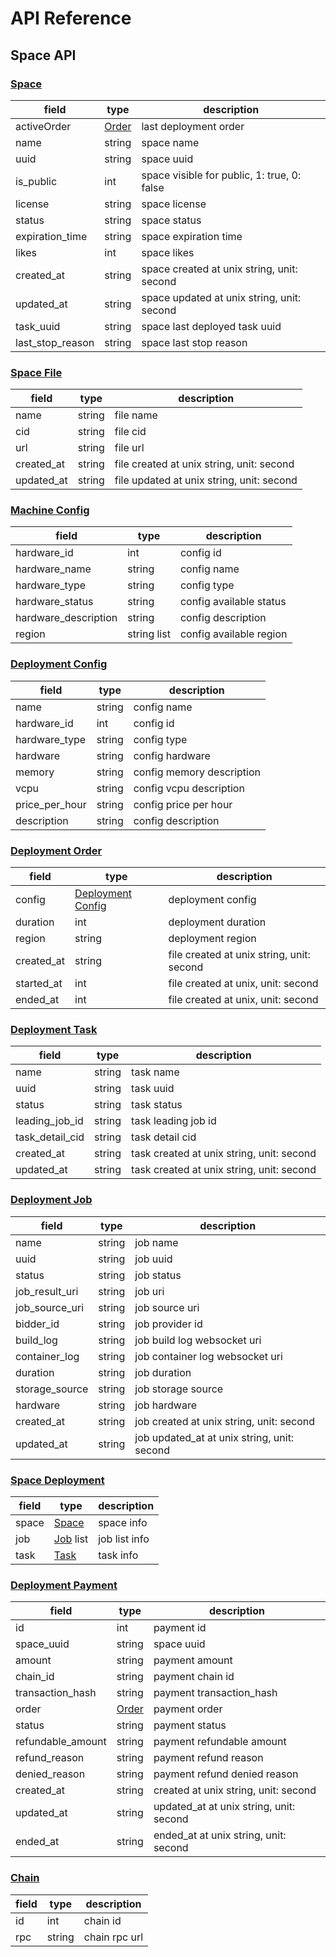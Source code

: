 # API Reference

## Space API

### [Space](swan_lag/model/deployment.py#L54)


| field            | type                       | description                                 |
| ---------------- | -------------------------- | ------------------------------------------- |
| activeOrder      | [Order](#deployment-order) | last deployment order                       |
| name             | string                     | space name                                  |
| uuid             | string                     | space uuid                                  |
| is_public        | int                        | space visible for public, 1: true, 0: false |
| license          | string                     | space license                               |
| status           | string                     | space status                                |
| expiration_time  | string                     | space expiration time                       |
| likes            | int                        | space likes                                 |
| created_at       | string                     | space created at unix string, unit: second  |
| updated_at       | string                     | space updated at unix string, unit: second  |
| task_uuid        | string                     | space last deployed task uuid               |
| last_stop_reason | string                     | space last stop reason                      |

### [Space File](swan_lag/model/space.py#L10)

| field      | type   | description                               |
| ---------- | ------ | ----------------------------------------- |
| name       | string | file name                                 |
| cid        | string | file cid                                  |
| url        | string | file url                                  |
| created_at | string | file created at unix string, unit: second |
| updated_at | string | file updated at unix string, unit: second |

### [Machine Config](swan_lag/model/space.py#L19)

| field                | type        | description             |
| -------------------- | ----------- | ----------------------- |
| hardware_id          | int         | config id               |
| hardware_name        | string      | config name             |
| hardware_type        | string      | config type             |
| hardware_status      | string      | config available status |
| hardware_description | string      | config description      |
| region               | string list | config available region |

### [Deployment Config](swan_lag/model/deployment.py#L32)

| field          | type   | description               |
| -------------- | ------ | ------------------------- |
| name           | string | config name               |
| hardware_id    | int    | config id                 |
| hardware_type  | string | config type               |
| hardware       | string | config hardware           |
| memory         | string | config memory description |
| vcpu           | string | config vcpu description   |
| price_per_hour | string | config price per hour     |
| description    | string | config description        |


### [Deployment Order](swan_lag/model/deployment.py#L44)
| field      | type                                    | description                               |
| ---------- | --------------------------------------- | ----------------------------------------- |
| config     | [Deployment Config](#deployment-config) | deployment config                         |
| duration   | int                                     | deployment duration                       |
| region     | string                                  | deployment region                         |
| created_at | string                                  | file created at unix string, unit: second |
| started_at | int                                     | file created at unix, unit: second        |
| ended_at   | int                                     | file created at unix, unit: second        |


### [Deployment Task](swan_lag/model/deployment.py#L4)

| field           | type   | description                               |
| --------------- | ------ | ----------------------------------------- |
| name            | string | task name                                 |
| uuid            | string | task uuid                                 |
| status          | string | task status                               |
| leading_job_id  | string | task leading job id                       |
| task_detail_cid | string | task detail cid                           |
| created_at      | string | task created at unix string, unit: second |
| updated_at      | string | task created at unix string, unit: second |

### [Deployment Job](swan_lag/model/deployment.py#L15)

| field          | type   | description                                 |
| -------------- | ------ | ------------------------------------------- |
| name           | string | job name                                    |
| uuid           | string | job uuid                                    |
| status         | string | job status                                  |
| job_result_uri | string | job uri                                     |
| job_source_uri | string | job source uri                              |
| bidder_id      | string | job provider id                             |
| build_log      | string | job build log websocket uri                 |
| container_log  | string | job container log websocket uri             |
| duration       | string | job duration                                |
| storage_source | string | job storage source                          |
| hardware       | string | job hardware                                |
| created_at     | string | job created at unix string, unit: second    |
| updated_at     | string | job updated_at at unix string, unit: second |

### [Space Deployment](swan_lag/model/deployment.py#L71)

| field | type                        | description   |
| ----- | --------------------------- | ------------- |
| space | [Space](#space)             | space info    |
| job   | [Job](#deployment-job) list | job list info |
| task  | [Task](#deployment-task)    | task info     |


### [Deployment Payment](swan_lag/model/deployment.py#L88)

| field             | type                       | description                             |
| ----------------- | -------------------------- | --------------------------------------- |
| id                | int                        | payment id                              |
| space_uuid        | string                     | space uuid                              |
| amount            | string                     | payment amount                          |
| chain_id          | string                     | payment chain id                        |
| transaction_hash  | string                     | payment transaction_hash                |
| order             | [Order](#deployment-order) | payment order                           |
| status            | string                     | payment status                          |
| refundable_amount | string                     | payment refundable amount               |
| refund_reason     | string                     | payment refund reason                   |
| denied_reason     | string                     | payment refund denied reason            |
| created_at        | string                     | created at unix string, unit: second    |
| updated_at        | string                     | updated_at at unix string, unit: second |
| ended_at          | string                     | ended_at at unix string, unit: second   |

### [Chain](swan_lag/config.py#L5)

| field | type   | description   |
| ----- | ------ | ------------- |
| id    | int    | chain id      |
| rpc   | string | chain rpc url |